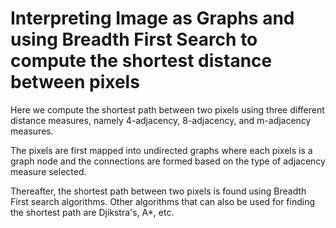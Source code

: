 # Interpreting Image as Graphs and using Breadth First Search to compute the shortest distance between pixels 

Here we compute the shortest path between two pixels using three different distance measures, namely 4-adjacency, 8-adjacency, and m-adjacency measures. 

The pixels are first mapped into undirected graphs where each pixels is a graph node and the connections are formed based on the type of adjacency measure selected. 

Thereafter, the shortest path between two pixels is found using Breadth First search algorithms. Other algorithms that can also be used for finding the shortest path are Djikstra's, A*, etc. 
